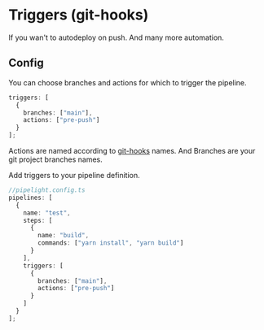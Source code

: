 # Triggers (git-hooks)

If you wan't to autodeploy on push.
And many more automation.

## Config

You can choose branches and actions for which to trigger the pipeline.

```ts
triggers: [
  {
    branches: ["main"],
    actions: ["pre-push"]
  }
];
```

Actions are named according to [git-hooks](https://githooks.com/) names.
And Branches are your git project branches names.

Add triggers to your pipeline definition.

```ts
//pipelight.config.ts
pipelines: [
  {
    name: "test",
    steps: [
      {
        name: "build",
        commands: ["yarn install", "yarn build"]
      }
    ],
    triggers: [
      {
        branches: ["main"],
        actions: ["pre-push"]
      }
    ]
  }
];
```
